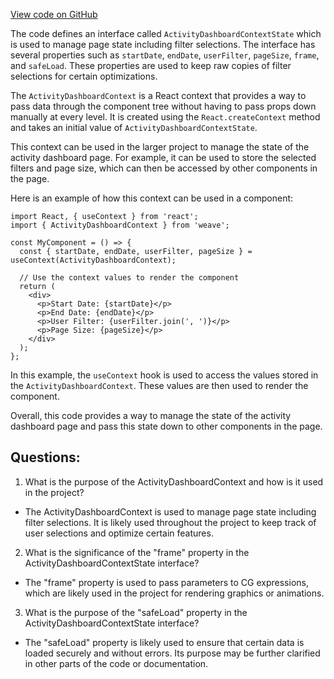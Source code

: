 [View code on GitHub](https://github.com/wandb/weave/weave-js/src/common/components/ActivityDashboardContext.tsx)

The code defines an interface called `ActivityDashboardContextState` which is used to manage page state including filter selections. The interface has several properties such as `startDate`, `endDate`, `userFilter`, `pageSize`, `frame`, and `safeLoad`. These properties are used to keep raw copies of filter selections for certain optimizations. 

The `ActivityDashboardContext` is a React context that provides a way to pass data through the component tree without having to pass props down manually at every level. It is created using the `React.createContext` method and takes an initial value of `ActivityDashboardContextState`. 

This context can be used in the larger project to manage the state of the activity dashboard page. For example, it can be used to store the selected filters and page size, which can then be accessed by other components in the page. 

Here is an example of how this context can be used in a component:

```
import React, { useContext } from 'react';
import { ActivityDashboardContext } from 'weave';

const MyComponent = () => {
  const { startDate, endDate, userFilter, pageSize } = useContext(ActivityDashboardContext);

  // Use the context values to render the component
  return (
    <div>
      <p>Start Date: {startDate}</p>
      <p>End Date: {endDate}</p>
      <p>User Filter: {userFilter.join(', ')}</p>
      <p>Page Size: {pageSize}</p>
    </div>
  );
};
```

In this example, the `useContext` hook is used to access the values stored in the `ActivityDashboardContext`. These values are then used to render the component. 

Overall, this code provides a way to manage the state of the activity dashboard page and pass this state down to other components in the page.
## Questions: 
 1. What is the purpose of the ActivityDashboardContext and how is it used in the project?
- The ActivityDashboardContext is used to manage page state including filter selections. It is likely used throughout the project to keep track of user selections and optimize certain features.

2. What is the significance of the "frame" property in the ActivityDashboardContextState interface?
- The "frame" property is used to pass parameters to CG expressions, which are likely used in the project for rendering graphics or animations.

3. What is the purpose of the "safeLoad" property in the ActivityDashboardContextState interface?
- The "safeLoad" property is likely used to ensure that certain data is loaded securely and without errors. Its purpose may be further clarified in other parts of the code or documentation.